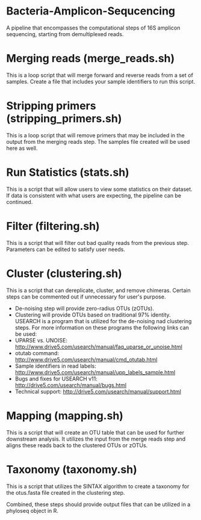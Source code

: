 # Bacteria-Amplicon-Sequcencing
A pipeline that encompasses the computational steps of 16S amplicon sequencing, starting from demultiplexed reads.

# Merging reads (merge_reads.sh)
This is a loop script that will merge forward and reverse reads from a set of samples. Create a file that includes your sample identifiers to run this script.

# Stripping primers (stripping_primers.sh)
This is a loop script that will remove primers that may be included in the output from the merging reads step. The samples file created will be used here as well.

# Run Statistics (stats.sh)
This is a script that will allow users to view some statistics on their dataset. If data is consistent with what users are expecting, the pipeline can be continued.

# Filter (filtering.sh)
This is a script that will filter out bad quality reads from the previous step. Parameters can be edited to satisfy user needs.

# Cluster (clustering.sh)
This is a script that can dereplicate, cluster, and remove chimeras. Certain steps can be commented out if unnecessary for user's purpose.
- De-noising step will provide zero-radius OTUs (zOTUs).
- Clustering will provide OTUs based on traditional 97% identity.
USEARCH is a program that is utilized for the de-noising nad clustering steps. For more information on these programs the following links can be used:
- UPARSE vs. UNOISE: http://www.drive5.com/usearch/manual/faq_uparse_or_unoise.html 
- otutab command: http://www.drive5.com/usearch/manual/cmd_otutab.html 
- Sample identifiers in read labels: http://www.drive5.com/usearch/manual/upp_labels_sample.html 
- Bugs and fixes for USEARCH v11: http://drive5.com/usearch/manual/bugs.html
- Technical support: http://drive5.com/usearch/manual/support.html 

# Mapping (mapping.sh)
This is a script that will create an OTU table that can be used for further downstream analysis. It utilizes the input from the merge reads step and aligns these reads back to the clustered OTUs or zOTUs.

# Taxonomy (taxonomy.sh)
This is a script that utilizes the SINTAX algorithm to create a taxonomy for the otus.fasta file created in the clustering step.

Combined, these steps should provide output files that can be utilized in a phyloseq object in R.

